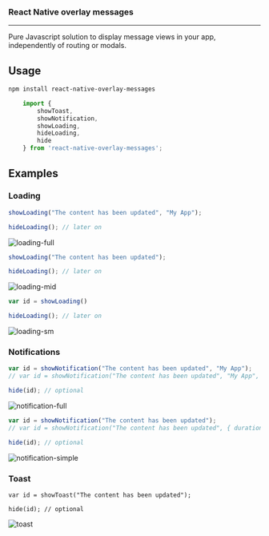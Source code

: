 ### React Native overlay messages

-----------------------

Pure Javascript solution to display message views in your app, independently of routing or modals.

## Usage

```bash
npm install react-native-overlay-messages
```

```javascript
	import {
		showToast,
		showNotification,
		showLoading,
		hideLoading,
		hide
	} from 'react-native-overlay-messages';
```

## Examples

### Loading

```javascript
showLoading("The content has been updated", "My App");

hideLoading(); // later on
```

![loading-full](./images/loading-full.png)

```javascript
showLoading("The content has been updated");

hideLoading(); // later on
```

![loading-mid](./images/loading-mid.png)

```javascript
var id = showLoading()

hideLoading(); // later on
```

![loading-sm](./images/loading-sm.png)

### Notifications

```javascript
var id = showNotification("The content has been updated", "My App");
// var id = showNotification("The content has been updated", "My App", { duration: 10000, ... });

hide(id); // optional
```


![notification-full](./images/notification-full.png)

```javascript
var id = showNotification("The content has been updated");
// var id = showNotification("The content has been updated", { duration: 10000, ... });

hide(id); // optional
```

![notification-simple](./images/notification-simple.png)

### Toast

```
var id = showToast("The content has been updated");

hide(id); // optional
```

![toast](./images/toast.png)

